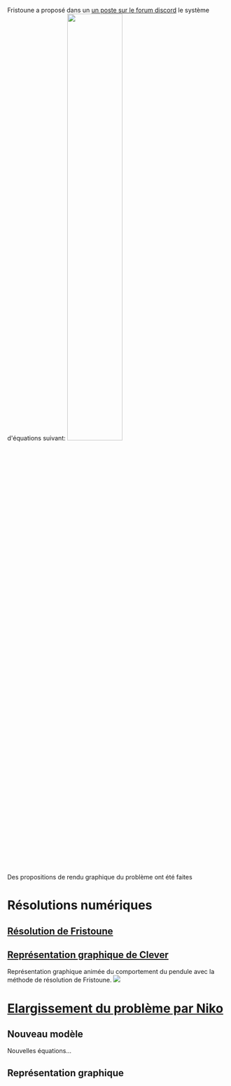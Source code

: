 Fristoune a proposé dans un [un poste sur le forum discord](https://discord.com/channels/1043549117143588874/1137430071133605939/1137430071133605939) le système d'équations suivant: 
<img src="https://media.discordapp.net/attachments/1137430071133605939/1137431457493688440/198447058204622849.png?ex=656b6417&is=6558ef17&hm=4f93428fd8525b631d0295e11951e5afb8d401e71b0fbda1a7cc48316d4dbd17&=&width=1218&height=669" width=50% height=50%>

Des propositions de rendu graphique du problème ont été faites
# Résolutions numériques
## [Résolution de Fristoune]()

## [Représentation graphique de Clever](https://github.com/Clevyyy/Science-Etonnante-Community-Programs/blob/a371fc135e0d31a837140e86072d87e5c535c13b/M%C3%A9canique/R%C3%A9solution%20syst%C3%A8me%20d'EDP%20non%20lin%C3%A9aire%20(on%20a%20fait%20n'importe%20quoi)%20/R%C3%A9solution%20graphique%20-%20Clever.py)
Représentation graphique animée du comportement du pendule avec la méthode de résolution de Fristoune.
![](https://media.discordapp.net/attachments/1137430071133605939/1176502962307211264/animation.gif?ex=656f1ac4&is=655ca5c4&hm=4deadc3e906266b57534b158f30c4b5e9a996ed3c3896bcdb15bd2ee3969f415&=&width=700&height=700)

# [Elargissement du problème par Niko]()
## Nouveau modèle
Nouvelles équations...
## Représentation graphique
